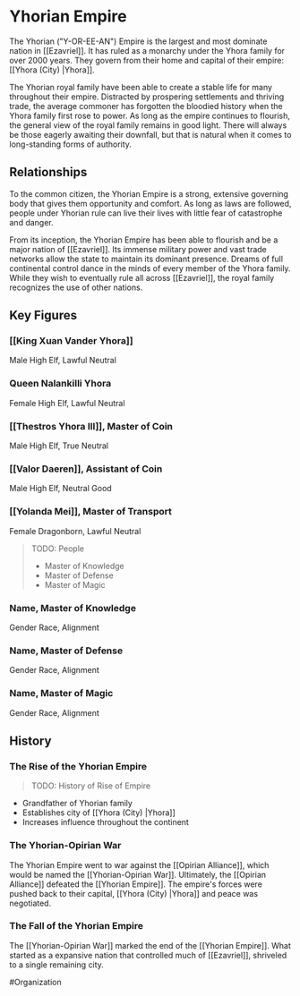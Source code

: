 # Yhorian Empire
The Yhorian ("Y-OR-EE-AN") Empire is the largest and most dominate nation in [[Ezavriel]]. It has ruled as a monarchy under the Yhora family for over 2000 years. They govern from their home and capital of their empire: [[Yhora (City) |Yhora]].

The Yhorian royal family have been able to create a stable life for many throughout their empire. Distracted by prospering settlements and thriving trade, the average commoner has forgotten the bloodied history when the Yhora family first rose to power. As long as the empire continues to flourish, the general view of the royal family remains in good light. There will always be those eagerly awaiting their downfall, but that is natural when it comes to long-standing forms of authority. 

## Relationships
To the common citizen, the Yhorian Empire is a strong, extensive governing body that gives them opportunity and comfort. As long as laws are followed, people under Yhorian rule can live their lives with little fear of catastrophe and danger.  

From its inception, the Yhorian Empire has been able to flourish and be a major nation of [[Ezavriel]]. Its immense military power and vast trade networks allow the state to maintain its dominant presence. Dreams of full continental control dance in the minds of every member of the Yhora family. While they wish to eventually rule all across [[Ezavriel]], the royal family recognizes the use of other nations. 

## Key Figures
### [[King Xuan Vander Yhora]]
Male High Elf, Lawful Neutral

### Queen Nalankilli Yhora
Female High Elf, Lawful Neutral

### [[Thestros Yhora III]], Master of Coin
Male High Elf, True Neutral

### [[Valor Daeren]], Assistant of Coin
Male High Elf, Neutral Good

### [[Yolanda Mei]], Master of Transport 
Female Dragonborn, Lawful Neutral

> TODO: People
> - Master of Knowledge
> - Master of Defense
> - Master of Magic

### Name, Master of Knowledge 
Gender Race, Alignment

### Name, Master of Defense 
Gender Race, Alignment

### Name, Master of Magic 
Gender Race, Alignment

## History
### The Rise of the Yhorian Empire
> TODO: History of Rise of Empire
- Grandfather of Yhorian family
- Establishes city of [[Yhora (City) |Yhora]] 
- Increases influence throughout the continent

### The Yhorian-Opirian War
The Yhorian Empire went to war against the [[Opirian Alliance]], which would be named the [[Yhorian-Opirian War]]. Ultimately, the [[Opirian Alliance]] defeated  the [[Yhorian Empire]]. The empire's forces were pushed back to their capital, [[Yhora (City) |Yhora]] and peace was negotiated. 

### The Fall of the Yhorian Empire 
The [[Yhorian-Opirian War]] marked the end of the [[Yhorian Empire]]. What started as a expansive nation that controlled much of [[Ezavriel]], shriveled to a single remaining city. 

#Organization